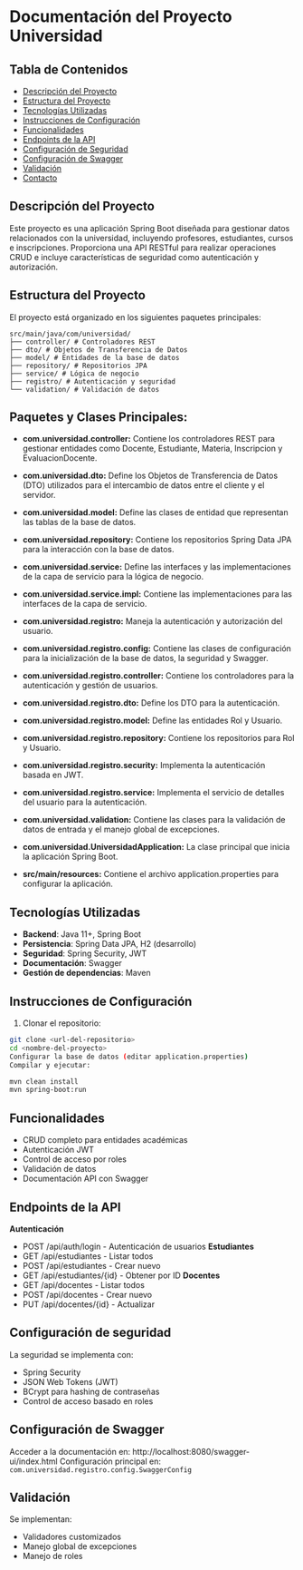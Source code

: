 # Documentación del Proyecto Universidad

## Tabla de Contenidos
- [Descripción del Proyecto](#descripción-del-proyecto)
- [Estructura del Proyecto](#estructura-del-proyecto)
- [Tecnologías Utilizadas](#tecnologías-utilizadas)
- [Instrucciones de Configuración](#instrucciones-de-configuración)
- [Funcionalidades](#funcionalidades)
- [Endpoints de la API](#endpoints-de-la-api)
- [Configuración de Seguridad](#configuración-de-seguridad)
- [Configuración de Swagger](#configuración-de-swagger)
- [Validación](#validación)
- [Contacto](#contacto)

## Descripción del Proyecto
Este proyecto es una aplicación Spring Boot diseñada para gestionar datos relacionados con la universidad, incluyendo profesores, estudiantes, cursos e inscripciones. Proporciona una API RESTful para realizar operaciones CRUD e incluye características de seguridad como autenticación y autorización.

## Estructura del Proyecto
El proyecto está organizado en los siguientes paquetes principales:
```
src/main/java/com/universidad/
├── controller/ # Controladores REST
├── dto/ # Objetos de Transferencia de Datos
├── model/ # Entidades de la base de datos
├── repository/ # Repositorios JPA
├── service/ # Lógica de negocio
├── registro/ # Autenticación y seguridad
└── validation/ # Validación de datos
```

## Paquetes y Clases Principales:
- **com.universidad.controller:** Contiene los controladores REST para gestionar entidades como Docente, Estudiante, Materia, Inscripcion y EvaluacionDocente.

- **com.universidad.dto:** Define los Objetos de Transferencia de Datos (DTO) utilizados para el intercambio de datos entre el cliente y el servidor.

- **com.universidad.model:** Define las clases de entidad que representan las tablas de la base de datos.

- **com.universidad.repository:** Contiene los repositorios Spring Data JPA para la interacción con la base de datos.

- **com.universidad.service:** Define las interfaces y las implementaciones de la capa de servicio para la lógica de negocio.

- **com.universidad.service.impl:** Contiene las implementaciones para las interfaces de la capa de servicio.

- **com.universidad.registro:** Maneja la autenticación y autorización del usuario.

- **com.universidad.registro.config:** Contiene las clases de configuración para la inicialización de la base de datos, la seguridad y Swagger.

- **com.universidad.registro.controller:** Contiene los controladores para la autenticación y gestión de usuarios.

- **com.universidad.registro.dto:** Define los DTO para la autenticación.

- **com.universidad.registro.model:** Define las entidades Rol y Usuario.

- **com.universidad.registro.repository:** Contiene los repositorios para Rol y Usuario.

- **com.universidad.registro.security:** Implementa la autenticación basada en JWT.

- **com.universidad.registro.service:** Implementa el servicio de detalles del usuario para la autenticación.

- **com.universidad.validation:** Contiene las clases para la validación de datos de entrada y el manejo global de excepciones.

- **com.universidad.UniversidadApplication:** La clase principal que inicia la aplicación Spring Boot.

- **src/main/resources:** Contiene el archivo application.properties para configurar la aplicación.
## Tecnologías Utilizadas
- **Backend**: Java 11+, Spring Boot
- **Persistencia**: Spring Data JPA, H2 (desarrollo)
- **Seguridad**: Spring Security, JWT
- **Documentación**: Swagger
- **Gestión de dependencias**: Maven

## Instrucciones de Configuración
1. Clonar el repositorio:
```bash
git clone <url-del-repositorio>
cd <nombre-del-proyecto>
Configurar la base de datos (editar application.properties)
Compilar y ejecutar:

mvn clean install
mvn spring-boot:run
```
## Funcionalidades
- CRUD completo para entidades académicas
- Autenticación JWT
- Control de acceso por roles
- Validación de datos
- Documentación API con Swagger

## Endpoints de la API
**Autenticación**
- POST /api/auth/login - Autenticación de usuarios
**Estudiantes**
- GET /api/estudiantes - Listar todos
- POST /api/estudiantes - Crear nuevo
- GET /api/estudiantes/{id} - Obtener por ID
**Docentes**
- GET /api/docentes - Listar todos
- POST /api/docentes - Crear nuevo
- PUT /api/docentes/{id} - Actualizar

## Configuración de seguridad
La seguridad se implementa con:
- Spring Security
- JSON Web Tokens (JWT)
- BCrypt para hashing de contraseñas
- Control de acceso basado en roles

## Configuración de Swagger
Acceder a la documentación en:
http://localhost:8080/swagger-ui/index.html
Configuración principal en:
```com.universidad.registro.config.SwaggerConfig```
## Validación
Se implementan:
- Validadores customizados
- Manejo global de excepciones
- Manejo de roles
